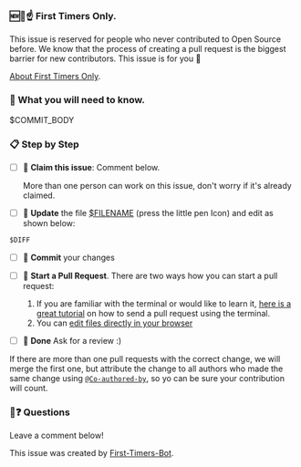 ### 🆕🐥☝ First Timers Only.

This issue is reserved for people who never contributed to Open Source before. We know that the process of creating a pull request is the biggest barrier for new contributors. This issue is for you 💝

[About First Timers Only](http://www.firsttimersonly.com/).

### 🤔 What you will need to know.

$COMMIT_BODY

### 📋 Step by Step

- [ ] 🙋 **Claim this issue**: Comment below.

  More than one person can work on this issue, don't worry if it's already claimed.

- [ ] 📝 **Update** the file [\$FILENAME]($BRANCH_URL) (press the little pen Icon) and edit as shown below:

```diff
$DIFF
```

- [ ] 💾 **Commit** your changes

- [ ] 🔀 **Start a Pull Request**. There are two ways how you can start a pull request:

  1. If you are familiar with the terminal or would like to learn it, [here is a great tutorial](https://egghead.io/series/how-to-contribute-to-an-open-source-project-on-github) on how to send a pull request using the terminal.
  2. You can [edit files directly in your browser](https://help.github.com/articles/editing-files-in-your-repository/)

- [ ] 🏁 **Done** Ask for a review :)

If there are more than one pull requests with the correct change, we will merge the first one, but attribute the change to all authors who made the same change using [`@Co-authored-by`](https://docs.github.com/en/free-pro-team@latest/github/committing-changes-to-your-project/creating-a-commit-with-multiple-authors), so yo can be sure your contribution will count.

### 🤔❓ Questions

Leave a comment below!

This issue was created by [First-Timers-Bot](https://github.com/hoodiehq/first-timers-bot).
